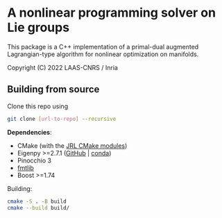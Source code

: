 # A nonlinear programming solver on Lie groups

This package is a C++ implementation of a primal-dual augmented Lagrangian-type algorithm for nonlinear
optimization on manifolds.

Copyright (C) 2022 LAAS-CNRS / Inria

## Building from source

Clone this repo using

```bash
git clone [url-to-repo] --recursive
```

**Dependencies**:

* CMake (with the [JRL CMake modules](https://github.com/jrl-umi3218/jrl-cmakemodules))
* Eigenpy >=2.7.1 ([GitHub](https://github.com/stack-of-tasks/eigenpy) | [conda](https://anaconda.org/conda-forge/eigenpy))
* Pinocchio 3
* [fmtlib](https://github.com/fmtlib/fmt)
* Boost >=1.74

Building:

```bash
cmake -S . -B build
cmake --build build/
```
